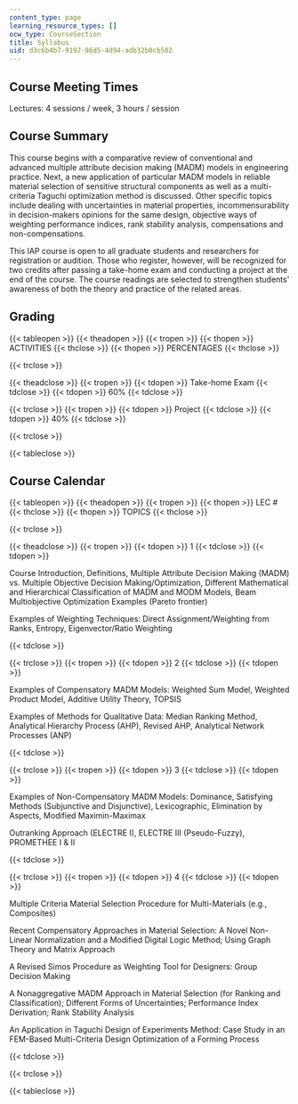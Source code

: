 ```yaml
---
content_type: page
learning_resource_types: []
ocw_type: CourseSection
title: Syllabus
uid: d3c6b4b7-9192-86d5-4d94-adb32b0cb502
---
```


Course Meeting Times
--------------------

Lectures: 4 sessions / week, 3 hours / session

Course Summary
--------------

This course begins with a comparative review of conventional and advanced multiple attribute decision making (MADM) models in engineering practice. Next, a new application of particular MADM models in reliable material selection of sensitive structural components as well as a multi-criteria Taguchi optimization method is discussed. Other specific topics include dealing with uncertainties in material properties, incommensurability in decision-makers opinions for the same design, objective ways of weighting performance indices, rank stability analysis, compensations and non-compensations.

This IAP course is open to all graduate students and researchers for registration or audition. Those who register, however, will be recognized for two credits after passing a take-home exam and conducting a project at the end of the course. The course readings are selected to strengthen students' awareness of both the theory and practice of the related areas.

Grading
-------

{{< tableopen >}}
{{< theadopen >}}
{{< tropen >}}
{{< thopen >}}
ACTIVITIES
{{< thclose >}}
{{< thopen >}}
PERCENTAGES
{{< thclose >}}

{{< trclose >}}

{{< theadclose >}}
{{< tropen >}}
{{< tdopen >}}
Take-home Exam
{{< tdclose >}}
{{< tdopen >}}
60%
{{< tdclose >}}

{{< trclose >}}
{{< tropen >}}
{{< tdopen >}}
Project
{{< tdclose >}}
{{< tdopen >}}
40%
{{< tdclose >}}

{{< trclose >}}

{{< tableclose >}}

Course Calendar
---------------

{{< tableopen >}}
{{< theadopen >}}
{{< tropen >}}
{{< thopen >}}
LEC #
{{< thclose >}}
{{< thopen >}}
TOPICS
{{< thclose >}}

{{< trclose >}}

{{< theadclose >}}
{{< tropen >}}
{{< tdopen >}}
1
{{< tdclose >}}
{{< tdopen >}}


Course Introduction, Definitions, Multiple Attribute Decision Making (MADM) vs. Multiple Objective Decision Making/Optimization, Different Mathematical and Hierarchical Classification of MADM and MODM Models, Beam Multiobjective Optimization Examples (Pareto frontier)

Examples of Weighting Techniques: Direct Assignment/Weighting from Ranks, Entropy, Eigenvector/Ratio Weighting


{{< tdclose >}}

{{< trclose >}}
{{< tropen >}}
{{< tdopen >}}
2
{{< tdclose >}}
{{< tdopen >}}


Examples of Compensatory MADM Models: Weighted Sum Model, Weighted Product Model, Additive Utility Theory, TOPSIS

Examples of Methods for Qualitative Data: Median Ranking Method, Analytical Hierarchy Process (AHP), Revised AHP, Analytical Network Processes (ANP)


{{< tdclose >}}

{{< trclose >}}
{{< tropen >}}
{{< tdopen >}}
3
{{< tdclose >}}
{{< tdopen >}}


Examples of Non-Compensatory MADM Models: Dominance, Satisfying Methods (Subjunctive and Disjunctive), Lexicographic, Elimination by Aspects, Modified Maximin-Maximax

Outranking Approach (ELECTRE I), ELECTRE III (Pseudo-Fuzzy), PROMETHEE I & II


{{< tdclose >}}

{{< trclose >}}
{{< tropen >}}
{{< tdopen >}}
4
{{< tdclose >}}
{{< tdopen >}}


Multiple Criteria Material Selection Procedure for Multi-Materials (e.g., Composites)

Recent Compensatory Approaches in Material Selection: A Novel Non-Linear Normalization and a Modified Digital Logic Method; Using Graph Theory and Matrix Approach

A Revised Simos Procedure as Weighting Tool for Designers: Group Decision Making

A Nonaggregative MADM Approach in Material Selection (for Ranking and Classification); Different Forms of Uncertainties; Performance Index Derivation; Rank Stability Analysis

An Application in Taguchi Design of Experiments Method: Case Study in an FEM-Based Multi-Criteria Design Optimization of a Forming Process


{{< tdclose >}}

{{< trclose >}}

{{< tableclose >}}